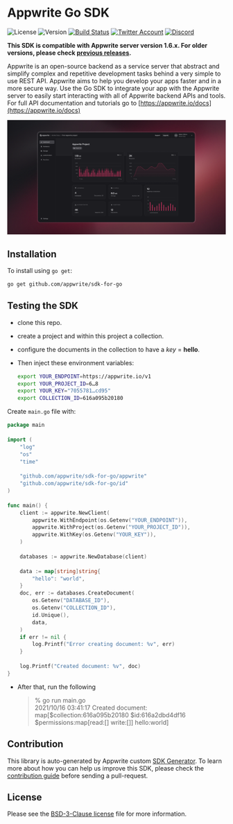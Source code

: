 # Appwrite Go SDK

![License](https://img.shields.io/github/license/appwrite/sdk-for-go.svg?style=flat-square)
![Version](https://img.shields.io/badge/api%20version-1.6.2-blue.svg?style=flat-square)
[![Build Status](https://img.shields.io/travis/com/appwrite/sdk-generator?style=flat-square)](https://travis-ci.com/appwrite/sdk-generator)
[![Twitter Account](https://img.shields.io/twitter/follow/appwrite?color=00acee&label=twitter&style=flat-square)](https://twitter.com/appwrite)
[![Discord](https://img.shields.io/discord/564160730845151244?label=discord&style=flat-square)](https://appwrite.io/discord)

**This SDK is compatible with Appwrite server version 1.6.x. For older versions, please check [previous releases](https://github.com/appwrite/sdk-for-go/releases).**

Appwrite is an open-source backend as a service server that abstract and simplify complex and repetitive development tasks behind a very simple to use REST API. Appwrite aims to help you develop your apps faster and in a more secure way. Use the Go SDK to integrate your app with the Appwrite server to easily start interacting with all of Appwrite backend APIs and tools. For full API documentation and tutorials go to [https://appwrite.io/docs](https://appwrite.io/docs)

![Appwrite](https://github.com/appwrite/appwrite/raw/main/public/images/github.png)

## Installation

To install using `go get`:

```bash
go get github.com/appwrite/sdk-for-go
```

## Testing the SDK

* clone this repo.
* create a project and within this project a collection.
* configure the documents in the collection to have a _key_ = __hello__.
* Then inject these environment variables:

  ```bash
  export YOUR_ENDPOINT=https://appwrite.io/v1  
  export YOUR_PROJECT_ID=6…8  
  export YOUR_KEY="7055781…cd95"  
  export COLLECTION_ID=616a095b20180  
  ```

Create `main.go` file with:

```go
package main

import (
	"log"
	"os"
	"time"

	"github.com/appwrite/sdk-for-go/appwrite"
	"github.com/appwrite/sdk-for-go/id"
)

func main() {
	client := appwrite.NewClient(
		appwrite.WithEndpoint(os.Getenv("YOUR_ENDPOINT")),
		appwrite.WithProject(os.Getenv("YOUR_PROJECT_ID")),
		appwrite.WithKey(os.Getenv("YOUR_KEY")),
	)

	databases := appwrite.NewDatabase(client)

	data := map[string]string{
		"hello": "world",
	}
	doc, err := databases.CreateDocument(
		os.Getenv("DATABASE_ID"),
		os.Getenv("COLLECTION_ID"),
		id.Unique(),
		data,
	)
	if err != nil {
		log.Printf("Error creating document: %v", err)
	}

	log.Printf("Created document: %v", doc)
}
```

* After that, run the following

  > % go run main.go  
  > 2021/10/16 03:41:17 Created document: map[$collection:616a095b20180 $id:616a2dbd4df16 $permissions:map[read:[] write:[]] hello:world]  


## Contribution

This library is auto-generated by Appwrite custom [SDK Generator](https://github.com/appwrite/sdk-generator). To learn more about how you can help us improve this SDK, please check the [contribution guide](https://github.com/appwrite/sdk-generator/blob/master/CONTRIBUTING.md) before sending a pull-request.

## License

Please see the [BSD-3-Clause license](https://raw.githubusercontent.com/appwrite/appwrite/master/LICENSE) file for more information.
